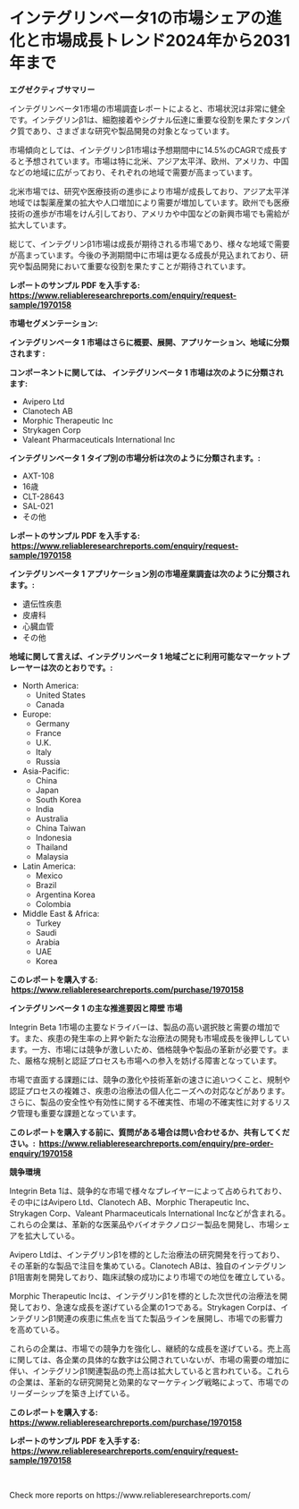 <p><h1>インテグリンベータ1の市場シェアの進化と市場成長トレンド2024年から2031年まで</h1></p><p><strong>エグゼクティブサマリー</strong></p>
<p><p>インテグリンベータ1市場の市場調査レポートによると、市場状況は非常に健全です。インテグリンβ1は、細胞接着やシグナル伝達に重要な役割を果たすタンパク質であり、さまざまな研究や製品開発の対象となっています。</p><p>市場傾向としては、インテグリンβ1市場は予想期間中に14.5%のCAGRで成長すると予想されています。市場は特に北米、アジア太平洋、欧州、アメリカ、中国などの地域に広がっており、それぞれの地域で需要が高まっています。</p><p>北米市場では、研究や医療技術の進歩により市場が成長しており、アジア太平洋地域では製薬産業の拡大や人口増加により需要が増加しています。欧州でも医療技術の進歩が市場をけん引しており、アメリカや中国などの新興市場でも需給が拡大しています。</p><p>総じて、インテグリンβ1市場は成長が期待される市場であり、様々な地域で需要が高まっています。今後の予測期間中に市場は更なる成長が見込まれており、研究や製品開発において重要な役割を果たすことが期待されています。</p></p>
<p><strong>レポートのサンプル PDF を入手する: <a href="https://www.reliableresearchreports.com/enquiry/request-sample/1970158">https://www.reliableresearchreports.com/enquiry/request-sample/1970158</a></strong></p>
<p><strong>市場セグメンテーション:</strong></p>
<p><strong> インテグリンベータ 1 市場はさらに概要、展開、アプリケーション、地域に分類されます :</strong></p>
<p><strong>コンポーネントに関しては、 インテグリンベータ 1 市場は次のように分類されます: &nbsp;</strong></p>
<p><ul><li>Avipero Ltd</li><li>Clanotech AB</li><li>Morphic Therapeutic Inc</li><li>Strykagen Corp</li><li>Valeant Pharmaceuticals International Inc</li></ul></p>
<p><strong> インテグリンベータ 1 タイプ別の市場分析は次のように分類されます。:</strong></p>
<p><ul><li>AXT-108</li><li>16歳</li><li>CLT-28643</li><li>SAL-021</li><li>その他</li></ul></p>
<p><strong>レポートのサンプル PDF を入手する: &nbsp;<a href="https://www.reliableresearchreports.com/enquiry/request-sample/1970158">https://www.reliableresearchreports.com/enquiry/request-sample/1970158</a></strong></p>
<p><strong> インテグリンベータ 1 アプリケーション別の市場産業調査は次のように分類されます。:</strong></p>
<p><ul><li>遺伝性疾患</li><li>皮膚科</li><li>心臓血管</li><li>その他</li></ul></p>
<p><strong>地域に関して言えば、インテグリンベータ 1 地域ごとに利用可能なマーケットプレーヤーは次のとおりです。:</strong></p>
<p><ul>
    <li>
        North America:
        <ul>
            <li>United States</li>
            <li>Canada</li>
        </ul>
    </li>
    <li>
        Europe:
        <ul>
            <li>Germany</li>
            <li>France</li>
            <li>U.K.</li>
            <li>Italy</li>
            <li>Russia</li>
        </ul>
    </li>
    <li>
        Asia-Pacific:
        <ul>
            <li>China</li>
            <li>Japan</li>
            <li>South Korea</li>
            <li>India</li>
            <li>Australia</li>
            <li>China Taiwan</li>
            <li>Indonesia</li>
            <li>Thailand</li>
            <li>Malaysia</li>
        </ul>
    </li>
    <li>
        Latin America:
        <ul>
            <li>Mexico</li>
            <li>Brazil</li>
            <li>Argentina Korea</li>
            <li>Colombia</li>
        </ul>
    </li>
    <li>
        Middle East & Africa:
        <ul>
            <li>Turkey</li>
            <li>Saudi</li>
            <li>Arabia</li>
            <li>UAE</li>
            <li>Korea</li>
        </ul>
    </li>
    </ul></p>
<p><strong>このレポートを購入する: &nbsp;<a href="https://www.reliableresearchreports.com/purchase/1970158">https://www.reliableresearchreports.com/purchase/1970158</a></strong></p>
<p><strong>インテグリンベータ 1 の主な推進要因と障壁 市場</strong></p>
<p><p>Integrin Beta 1市場の主要なドライバーは、製品の高い選択肢と需要の増加です。また、疾患の発生率の上昇や新たな治療法の開発も市場成長を後押ししています。一方、市場には競争が激しいため、価格競争や製品の革新が必要です。また、厳格な規制と認証プロセスも市場への参入を妨げる障害となっています。</p><p>市場で直面する課題には、競争の激化や技術革新の速さに追いつくこと、規制や認証プロセスの複雑さ、疾患の治療法の個人化ニーズへの対応などがあります。さらに、製品の安全性や有効性に関する不確実性、市場の不確実性に対するリスク管理も重要な課題となっています。</p></p>
<p><strong>このレポートを購入する前に、質問がある場合は問い合わせるか、共有してください。:&nbsp; <a href="https://www.reliableresearchreports.com/enquiry/pre-order-enquiry/1970158">https://www.reliableresearchreports.com/enquiry/pre-order-enquiry/1970158</a></strong></p>
<p><strong>競争環境</strong></p>
<p><p>Integrin Beta 1は、競争的な市場で様々なプレイヤーによって占められており、その中にはAvipero Ltd、Clanotech AB、Morphic Therapeutic Inc、Strykagen Corp、Valeant Pharmaceuticals International Incなどが含まれる。これらの企業は、革新的な医薬品やバイオテクノロジー製品を開発し、市場シェアを拡大している。</p><p>Avipero Ltdは、インテグリンβ1を標的とした治療法の研究開発を行っており、その革新的な製品で注目を集めている。Clanotech ABは、独自のインテグリンβ1阻害剤を開発しており、臨床試験の成功により市場での地位を確立している。</p><p>Morphic Therapeutic Incは、インテグリンβ1を標的とした次世代の治療法を開発しており、急速な成長を遂げている企業の1つである。Strykagen Corpは、インテグリンβ1関連の疾患に焦点を当てた製品ラインを展開し、市場での影響力を高めている。</p><p>これらの企業は、市場での競争力を強化し、継続的な成長を遂げている。売上高に関しては、各企業の具体的な数字は公開されていないが、市場の需要の増加に伴い、インテグリンβ1関連製品の売上高は拡大していると言われている。これらの企業は、革新的な研究開発と効果的なマーケティング戦略によって、市場でのリーダーシップを築き上げている。</p></p>
<p><strong>このレポートを購入する: &nbsp; <a href="https://www.reliableresearchreports.com/purchase/1970158">https://www.reliableresearchreports.com/purchase/1970158</a></strong></p>
<p><strong>レポートのサンプル PDF を入手する: &nbsp;<a href="https://www.reliableresearchreports.com/enquiry/request-sample/1970158">https://www.reliableresearchreports.com/enquiry/request-sample/1970158</a></strong><strong></strong></p>
<p>&nbsp;</p>
<p>Check more reports on https://www.reliableresearchreports.com/</p>